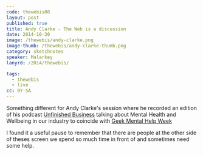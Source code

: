 ```yaml
---
code: thewebis08
layout: post
published: true
title: Andy Clarke - The Web is a discussion
date: 2014-10-30
image: /thewebis/andy-clarke.png
image-thumb: /thewebis/andy-clarke-thumb.png
category: sketchnotes
speaker: Malarkey
lanyrd: /2014/thewebis/

tags:
  - thewebis
  - live
cc: BY-SA
---
```


Something different for Andy Clarke's session where he recorded an edition of his podcast [Unfinished Business](http://unfinished.bz/) talking about Mental Health and Wellbeing in our industry to coincide with [Geek Mental Help Week](http://geekmentalhelp.com/)

I found it a useful pause to remember that there are people at the other side of theses screen we spend so much time in front of and sometimes need some help.
